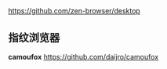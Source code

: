 ## 

https://github.com/zen-browser/desktop

## 指纹浏览器
**camoufox**
https://github.com/daijro/camoufox

